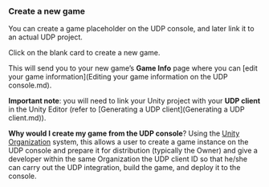 ### Create a new game

You can create a game placeholder on the UDP console, and later link it to an actual UDP project. 

Click on the blank card to create a new game. 

This will send you to your new game’s **Game Info** page where you can [edit your game information](Editing your game information on the UDP console.md).

**Important note**: you will need to link your Unity project with your **UDP client** in the Unity Editor (refer to [Generating a UDP client](Generating a UDP client.md)).

**Why would I create my game from the UDP console**? Using the [Unity Organization](https://docs.unity3d.com/Manual/OrgsManagingyourOrganization.html) system, this allows a user to create a game instance on the UDP console and prepare it for distribution (typically the Owner) and give a developer within the same Organization the UDP client ID so that he/she can carry out the UDP integration, build the game, and deploy it to the console. 

